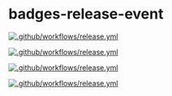 # badges-release-event

[![.github/workflows/release.yml](https://github.com/anthmmatic/badges-release-event/actions/workflows/release.yml/badge.svg?branch=1.06)](https://github.com/anthmmatic/badges-release-event/actions/workflows/release.yml)

[![.github/workflows/release.yml](https://github.com/anthmmatic/badges-release-event/actions/workflows/release.yml/badge.svg?branch=1.07)](https://github.com/anthmmatic/badges-release-event/actions/workflows/release.yml)

[![.github/workflows/release.yml](https://github.com/anthmmatic/badges-release-event/actions/workflows/release.yml/badge.svg?branch=1.08)](https://github.com/anthmmatic/badges-release-event/actions/workflows/release.yml)

[![.github/workflows/release.yml](https://github.com/anthmmatic/badges-release-event/actions/workflows/release.yml/badge.svg?branch=1.10)](https://github.com/anthmmatic/badges-release-event/actions/workflows/release.yml)
